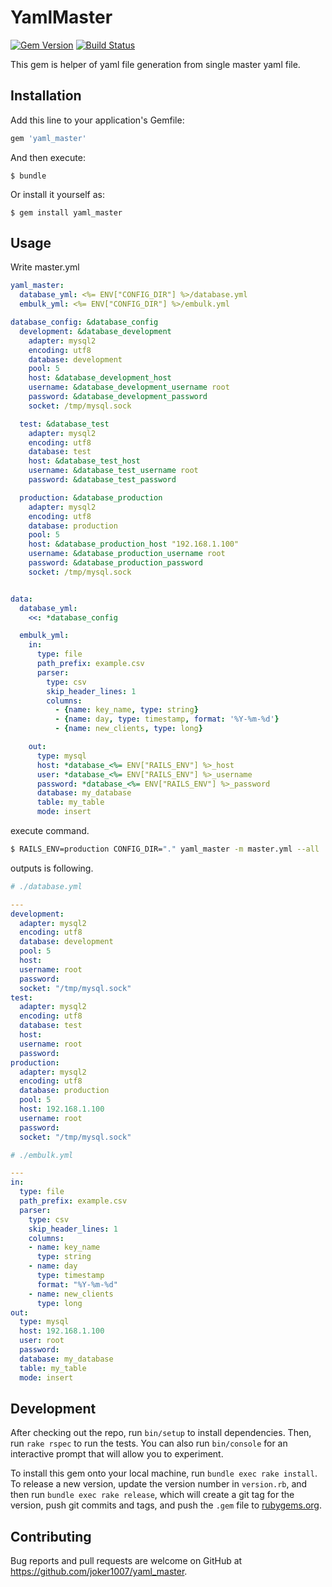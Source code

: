 # YamlMaster
[![Gem Version](https://badge.fury.io/rb/yaml_master.svg)](https://badge.fury.io/rb/yaml_master)
[![Build Status](https://travis-ci.org/joker1007/yaml_master.svg)](https://travis-ci.org/joker1007/yaml_master)

This gem is helper of yaml file generation from single master yaml file.

## Installation

Add this line to your application's Gemfile:

```ruby
gem 'yaml_master'
```

And then execute:

    $ bundle

Or install it yourself as:

    $ gem install yaml_master

## Usage

Write master.yml

```yaml
yaml_master:
  database_yml: <%= ENV["CONFIG_DIR"] %>/database.yml
  embulk_yml: <%= ENV["CONFIG_DIR"] %>/embulk.yml

database_config: &database_config
  development: &database_development
    adapter: mysql2
    encoding: utf8
    database: development
    pool: 5
    host: &database_development_host
    username: &database_development_username root
    password: &database_development_password
    socket: /tmp/mysql.sock

  test: &database_test
    adapter: mysql2
    encoding: utf8
    database: test
    host: &database_test_host
    username: &database_test_username root
    password: &database_test_password

  production: &database_production
    adapter: mysql2
    encoding: utf8
    database: production
    pool: 5
    host: &database_production_host "192.168.1.100"
    username: &database_production_username root
    password: &database_production_password
    socket: /tmp/mysql.sock


data:
  database_yml:
    <<: *database_config

  embulk_yml:
    in:
      type: file
      path_prefix: example.csv
      parser:
        type: csv
        skip_header_lines: 1
        columns:
          - {name: key_name, type: string}
          - {name: day, type: timestamp, format: '%Y-%m-%d'}
          - {name: new_clients, type: long}

    out:
      type: mysql
      host: *database_<%= ENV["RAILS_ENV"] %>_host
      user: *database_<%= ENV["RAILS_ENV"] %>_username
      password: *database_<%= ENV["RAILS_ENV"] %>_password
      database: my_database
      table: my_table
      mode: insert
```

execute command.

```sh
$ RAILS_ENV=production CONFIG_DIR="." yaml_master -m master.yml --all
```

outputs is following.

```yaml
# ./database.yml

---
development:
  adapter: mysql2
  encoding: utf8
  database: development
  pool: 5
  host: 
  username: root
  password: 
  socket: "/tmp/mysql.sock"
test:
  adapter: mysql2
  encoding: utf8
  database: test
  host: 
  username: root
  password: 
production:
  adapter: mysql2
  encoding: utf8
  database: production
  pool: 5
  host: 192.168.1.100
  username: root
  password: 
  socket: "/tmp/mysql.sock"
```

```yaml
# ./embulk.yml

---
in:
  type: file
  path_prefix: example.csv
  parser:
    type: csv
    skip_header_lines: 1
    columns:
    - name: key_name
      type: string
    - name: day
      type: timestamp
      format: "%Y-%m-%d"
    - name: new_clients
      type: long
out:
  type: mysql
  host: 192.168.1.100
  user: root
  password: 
  database: my_database
  table: my_table
  mode: insert
```

## Development

After checking out the repo, run `bin/setup` to install dependencies. Then, run `rake rspec` to run the tests. You can also run `bin/console` for an interactive prompt that will allow you to experiment.

To install this gem onto your local machine, run `bundle exec rake install`. To release a new version, update the version number in `version.rb`, and then run `bundle exec rake release`, which will create a git tag for the version, push git commits and tags, and push the `.gem` file to [rubygems.org](https://rubygems.org).

## Contributing

Bug reports and pull requests are welcome on GitHub at https://github.com/joker1007/yaml_master.

